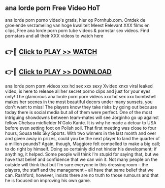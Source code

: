 ## ana lorde porn Free Video HoT 

ana lorde porn porno video's gratis, hier op Pornhub.com. Ontdek de groeiende verzameling van hoge kwaliteit Meest Relevant XXX films en clips,
Free ana lorde porn porn tube videos & pornstar sex videos. Find pornstars and all their XXX videos to watch here


## 👉🔴 [Click to PLAY >> WATCH](http://us.freeplayer.one?title=ana_lorde_porn&ref=16D)

## 👉🔴 [Click to PLAY >> DOWNLOAD](http://us.freeplayer.one?title=ana_lorde_porn&ref=16D)


ana lorde porn porn videos xxx hd sex xxx sexy Xvideo xnxx viral leaked video, is here to release all her secret porno clips and just for your eyes only! The glamorous ana lorde porn porn videos xxx hd sex xxx bombshell makes her scenes in the most beautiful decors under many sunsets, you don't want to miss! The players know they take risks by going out because today there is social media but all of them were perfect. One of the most intriguing showdowns between team-mates will see Jorginho go up against fellow Chelsea midfielder N'Golo Kante. It is why he made a detour to USA before even setting foot on Polish soil. That first meeting was close to four hours, Sousa tells Sky Sports. With two winners in the last month and over and given away in prizes, could you be the next player to land the quarter of a million pounds? Again, though, Maggiore felt compelled to make a big call; to do right by himself. Doing so certainly did not hinder his development; if anything, it helped. Some people will think I’m stupid for saying that, but we have that belief and confidence that we can win it. Not many people on the outside will think that but I’m sure everyone in this dressing room – the players, the staff and the management – all have that same belief that we can. Rashford, however, insists there are no truth to those rumours and that he is focused on improving his own game.